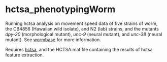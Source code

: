 # hctsa_phenotypingWorm
Running hctsa analysis on movement speed data of five strains of worm, the CB4856 (Hawaiian wild isolate), and N2 (lab) strains, and the mutants *dpy-20* (morphological mutant), *unc-9* (neural mutant), and *unc-38* (neural mutant).
See [wormbase](wormbase.org) for more information.

Requires [hctsa](https://github.com/benfulcher/hctsa), and the HCTSA.mat file containing the results of hctsa feature extraction.
